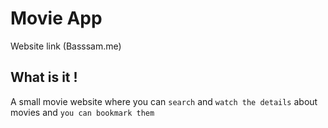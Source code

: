 # Movie App

 Website link (Basssam.me)

## What is it !

A small movie website where you can `search` and `watch the details` about movies and `you can bookmark them  `

